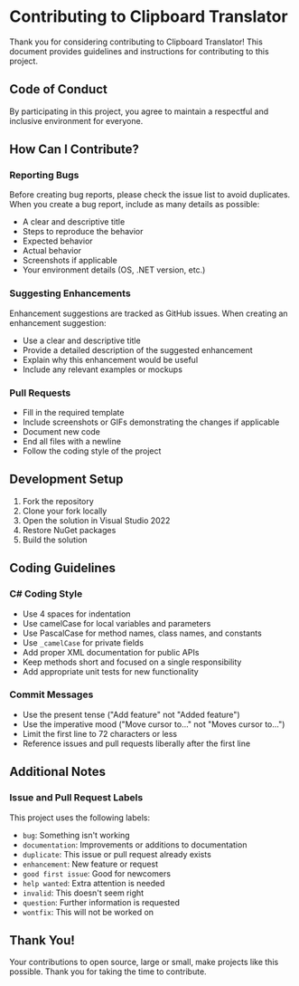 # Contributing to Clipboard Translator

Thank you for considering contributing to Clipboard Translator! This document provides guidelines and instructions for contributing to this project.

## Code of Conduct

By participating in this project, you agree to maintain a respectful and inclusive environment for everyone.

## How Can I Contribute?

### Reporting Bugs

Before creating bug reports, please check the issue list to avoid duplicates. When you create a bug report, include as many details as possible:

- A clear and descriptive title
- Steps to reproduce the behavior
- Expected behavior
- Actual behavior
- Screenshots if applicable
- Your environment details (OS, .NET version, etc.)

### Suggesting Enhancements

Enhancement suggestions are tracked as GitHub issues. When creating an enhancement suggestion:

- Use a clear and descriptive title
- Provide a detailed description of the suggested enhancement
- Explain why this enhancement would be useful
- Include any relevant examples or mockups

### Pull Requests

- Fill in the required template
- Include screenshots or GIFs demonstrating the changes if applicable
- Document new code
- End all files with a newline
- Follow the coding style of the project

## Development Setup

1. Fork the repository
2. Clone your fork locally
3. Open the solution in Visual Studio 2022
4. Restore NuGet packages
5. Build the solution

## Coding Guidelines

### C# Coding Style

- Use 4 spaces for indentation
- Use camelCase for local variables and parameters
- Use PascalCase for method names, class names, and constants
- Use `_camelCase` for private fields
- Add proper XML documentation for public APIs
- Keep methods short and focused on a single responsibility
- Add appropriate unit tests for new functionality

### Commit Messages

- Use the present tense ("Add feature" not "Added feature")
- Use the imperative mood ("Move cursor to..." not "Moves cursor to...")
- Limit the first line to 72 characters or less
- Reference issues and pull requests liberally after the first line

## Additional Notes

### Issue and Pull Request Labels

This project uses the following labels:

- `bug`: Something isn't working
- `documentation`: Improvements or additions to documentation
- `duplicate`: This issue or pull request already exists
- `enhancement`: New feature or request
- `good first issue`: Good for newcomers
- `help wanted`: Extra attention is needed
- `invalid`: This doesn't seem right
- `question`: Further information is requested
- `wontfix`: This will not be worked on

## Thank You!

Your contributions to open source, large or small, make projects like this possible. Thank you for taking the time to contribute.
